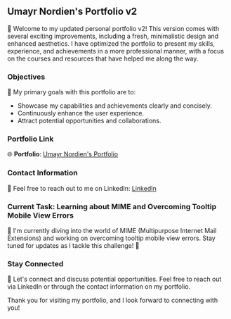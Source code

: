 ## Umayr Nordien's Portfolio v2

👋 Welcome to my updated personal portfolio v2! This version comes with several exciting improvements, including a fresh, minimalistic design and enhanced aesthetics. I have optimized the portfolio to present my skills, experience, and achievements in a more professional manner, with a focus on the courses and resources that have helped me along the way.

### Objectives

🚀 My primary goals with this portfolio are to:

- Showcase my capabilities and achievements clearly and concisely.
- Continuously enhance the user experience.
- Attract potential opportunities and collaborations.

### Portfolio Link

🌐 **Portfolio**: [Umayr Nordien's Portfolio](https://www.yourportfolio.com)

### Contact Information

📧 Feel free to reach out to me on LinkedIn: [LinkedIn](https://www.linkedin.com/in/umayr-nordien-0b87b1263/)

### Current Task: Learning about MIME and Overcoming Tooltip Mobile View Errors

📖 I'm currently diving into the world of MIME (Multipurpose Internet Mail Extensions) and working on overcoming tooltip mobile view errors. Stay tuned for updates as I tackle this challenge! 💪

### Stay Connected

🔗 Let's connect and discuss potential opportunities. Feel free to reach out via LinkedIn or through the contact information on my portfolio.

Thank you for visiting my portfolio, and I look forward to connecting with you!


